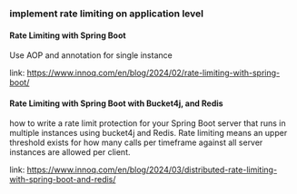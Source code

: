 ### implement rate limiting on application level

#### Rate Limiting with Spring Boot

Use AOP and annotation for single instance

link: https://www.innoq.com/en/blog/2024/02/rate-limiting-with-spring-boot/

#### Rate Limiting with Spring Boot with Bucket4j, and Redis

how to write a rate limit protection for your Spring Boot server that runs in multiple instances using bucket4j and
Redis.
Rate limiting means an upper threshold exists for how many calls per timeframe against all server instances
are allowed per client.

link: https://www.innoq.com/en/blog/2024/03/distributed-rate-limiting-with-spring-boot-and-redis/